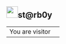 <h2><img src="https://slackmojis.com/emojis/62-the_more_you_know/image/1643514048/the_more_you_know.png" width="30"/>st@rb0y</h2>

<p>

</p>

<table>
  <tr>
    <td>You are visitor</td>
    <td><img src="https://profile-counter.glitch.me/cl4ym0re/count.svg" alt="" /></td>
  </tr>
</table>
